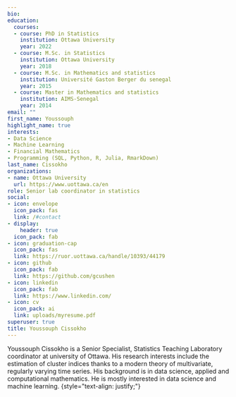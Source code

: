 ```yaml
---
bio: 
education:
  courses:
  - course: PhD in Statistics
    institution: Ottawa University
    year: 2022
  - course: M.Sc. in Statistics
    institution: Ottawa University
    year: 2018
  - course: M.Sc. in Mathematics and statistics
    institution: Université Gaston Berger du senegal
    year: 2015
  - course: Master in Mathematics and statistics
    institution: AIMS-Senegal
    year: 2014
email: ""
first_name: Youssouph
highlight_name: true
interests:
- Data Science
- Machine Learning
- Financial Mathematics
- Programming (SQL, Python, R, Julia, RmarkDown)
last_name: Cissokho
organizations:
- name: Ottawa University
  url: https://www.uottawa.ca/en
role: Senior lab coordinator in statistics
social:
- icon: envelope
  icon_pack: fas
  link: /#contact
- display:
    header: true
  icon_pack: fab
- icon: graduation-cap
  icon_pack: fas
  link: https://ruor.uottawa.ca/handle/10393/44179
- icon: github
  icon_pack: fab
  link: https://github.com/gcushen
- icon: linkedin
  icon_pack: fab
  link: https://www.linkedin.com/
- icon: cv
  icon_pack: ai
  link: uploads/myresume.pdf
superuser: true
title: Youssouph Cissokho
---
```


Youssouph Cissokho is a Senior Specialist, Statistics Teaching Laboratory coordinator at university of Ottawa. His research interests include the estimation of cluster indices thanks to a modern theory of multivariate, regularly varying time series. His background is in data science, applied and computational mathematics. He is mostly interested in data science and machine learning.
{style="text-align: justify;"}
